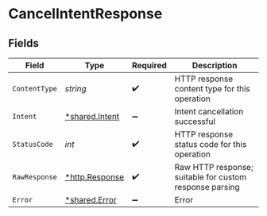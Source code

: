 # CancelIntentResponse


## Fields

| Field                                                   | Type                                                    | Required                                                | Description                                             |
| ------------------------------------------------------- | ------------------------------------------------------- | ------------------------------------------------------- | ------------------------------------------------------- |
| `ContentType`                                           | *string*                                                | :heavy_check_mark:                                      | HTTP response content type for this operation           |
| `Intent`                                                | [*shared.Intent](../../../pkg/models/shared/intent.md)  | :heavy_minus_sign:                                      | Intent cancellation successful                          |
| `StatusCode`                                            | *int*                                                   | :heavy_check_mark:                                      | HTTP response status code for this operation            |
| `RawResponse`                                           | [*http.Response](https://pkg.go.dev/net/http#Response)  | :heavy_check_mark:                                      | Raw HTTP response; suitable for custom response parsing |
| `Error`                                                 | [*shared.Error](../../../pkg/models/shared/error.md)    | :heavy_minus_sign:                                      | Error                                                   |